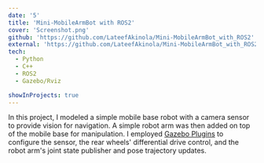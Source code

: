 ```yaml
---
date: '5'
title: 'Mini-MobileArmBot with ROS2'
cover: 'Screenshot.png'
github: 'https://github.com/LateefAkinola/Mini-MobileArmBot_with_ROS2'
external: 'https://github.com/LateefAkinola/Mini-MobileArmBot_with_ROS2'
tech:
  - Python
  - C++
  - ROS2
  - Gazebo/Rviz

showInProjects: true
---
```


In this project, I modeled a simple mobile base robot with a camera sensor to provide vision for navigation. A simple robot arm was then added on top of the mobile base for manipulation. I employed [Gazebo Plugins](https://gazebosim.org/libs/plugin/) to configure the sensor, the rear wheels' differential drive control, and the robot arm's joint state publisher and pose trajectory updates.
